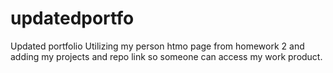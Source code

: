 # updatedportfo
Updated portfolio
Utilizing my person htmo page from homework 2 and adding my projects and repo link so someone can access my work product. 